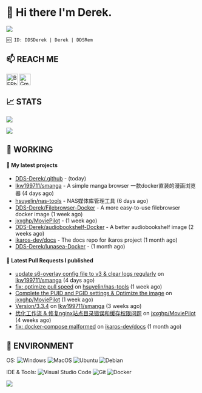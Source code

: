 # 👋 Hi there I'm Derek. 

![](https://raw.githubusercontent.com/BEPb/BEPb/main/src/header_.png)

```
🆔 ID: DDSDerek | Derek | DDSRem
```

## 📫 REACH ME
<p align="left">
<a href="https://twitter.com/ddsrem_derek" target="blank"><img align="center" src="https://raw.githubusercontent.com/BEPb/BEPb/master/assets/twitter.svg" alt="BEPb" height="30" width="30" /></a>
<a href="mailto:ddstomo@gmail.com" target="blank"><img align="center" src="https://raw.githubusercontent.com/BEPb/BEPb/master/assets/gmail.svg" alt="Gmail" height="30" width="30" /></a>
</p>

## 📈 STATS

![](https://github-readme-stats.vercel.app/api?username=DDSDerek&show_icons=true&theme=radical)

![](https://github-readme-stats.vercel.app/api?username=DDSRem&show_icons=true&theme=dark)

## 💼 WORKING

#### 🌱 My latest projects


- [DDS-Derek/.github](https://github.com/DDS-Derek/.github) -  (today)
- [lkw199711/smanga](https://github.com/lkw199711/smanga) - A simple manga browser 一款docker直装的漫画浏览器 (4 days ago)
- [hsuyelin/nas-tools](https://github.com/hsuyelin/nas-tools) - NAS媒体库管理工具 (6 days ago)
- [DDS-Derek/Filebrowser-Docker](https://github.com/DDS-Derek/Filebrowser-Docker) - A more easy-to-use filebrowser docker image (1 week ago)
- [jxxghp/MoviePilot](https://github.com/jxxghp/MoviePilot) -  (1 week ago)
- [DDS-Derek/audiobookshelf-Docker](https://github.com/DDS-Derek/audiobookshelf-Docker) - A better audiobookshelf image (2 weeks ago)
- [ikaros-dev/docs](https://github.com/ikaros-dev/docs) - The docs repo for ikaros project (1 month ago)
- [DDS-Derek/lunasea-Docker](https://github.com/DDS-Derek/lunasea-Docker) -  (1 month ago)

#### 🔨 Latest Pull Requests I published

- [update s6-overlay config file to v3 &amp; clear logs regularly](https://github.com/lkw199711/smanga/pull/113) on [lkw199711/smanga](https://github.com/lkw199711/smanga) (4 days ago)
- [fix: optimize pull speed](https://github.com/hsuyelin/nas-tools/pull/24) on [hsuyelin/nas-tools](https://github.com/hsuyelin/nas-tools) (1 week ago)
- [Complete the PUID and PGID settings &amp; Optimize the image](https://github.com/jxxghp/MoviePilot/pull/19) on [jxxghp/MoviePilot](https://github.com/jxxghp/MoviePilot) (1 week ago)
- [Version/3.3.4](https://github.com/lkw199711/smanga/pull/105) on [lkw199711/smanga](https://github.com/lkw199711/smanga) (3 weeks ago)
- [优化工作流 &amp; 修复nginx站点目录错误和缓存权限问题](https://github.com/jxxghp/MoviePilot/pull/4) on [jxxghp/MoviePilot](https://github.com/jxxghp/MoviePilot) (4 weeks ago)
- [fix: docker-compose malformed](https://github.com/ikaros-dev/docs/pull/1) on [ikaros-dev/docs](https://github.com/ikaros-dev/docs) (1 month ago)

## 🔧 ENVIRONMENT
OS:
![Windows](https://img.shields.io/badge/-Windows-0078D6?style=flat-square&logo=windows&logoColor=white)
![MacOS](https://img.shields.io/badge/-Mac_OS-AAA?style=flat-square&logo=macos&logoColor=white)
![Ubuntu](https://img.shields.io/badge/-Ubuntu-DD4814?style=flat-square&logo=ubuntu&logoColor=white)
![Debian](https://img.shields.io/badge/-Debian-73BA25?style=flat-square&logo=debian&logoColor=white)  

IDE & Tools:
![Visual Studio Code](https://img.shields.io/badge/-Visual_Studio_Code-007ACC?style=flat-square&logo=visual-studio-code&logoColor=white)
![Git](https://img.shields.io/badge/-Git-F05032?style=flat-square&logo=git&logoColor=white)
![Docker](https://img.shields.io/badge/-Docker-2496ed?style=flat-square&logo=Docker&logoColor=white)

![](https://raw.githubusercontent.com/BEPb/BEPb/main/assets/Bottom_down.svg)
